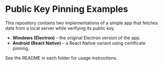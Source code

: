 # Public Key Pinning Examples

This repository contains two implementations of a simple app that fetches data from a local server while verifying its public key.

- **Windows (Electron)** – the original Electron version of the app.
- **Android (React Native)** – a React Native variant using certificate pinning.

See the README in each folder for usage instructions.
